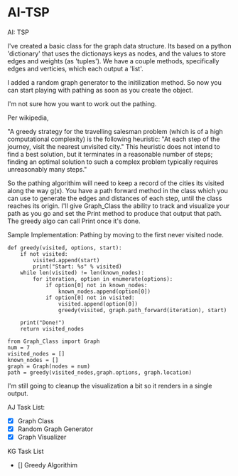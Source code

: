 # AI-TSP
AI: TSP

I\'ve created a basic class for the graph data structure. Its based on a python 
'dictionary' that uses the dictionays keys as nodes, and the values to store 
edges and weights (as 'tuples'). We have a couple methods, specifically edges and 
verticies, which each output a 'list'. 

I added a random graph generator to the initilization method. So now you can start playing with pathing 
as soon as you create the object. 

I\'m not sure how you want to work out the pathing. 

Per wikipedia, 

"A greedy strategy for the travelling salesman problem (which is of a 
high computational complexity) is the following heuristic: "At each step of 
the journey, visit the nearest unvisited city." This heuristic does not 
intend to find a best solution, but it terminates in a reasonable number of 
steps; finding an optimal solution to such a complex problem typically 
requires unreasonably many steps." 

So the pathing algorithim will need to keep a record of the cities its visited
along the way g(x). You have a path forward method in the class which you can 
use to generate the edges and distances of each step, until the class reaches
its origin. I\'ll give Graph_Class the ability to track and visualize your path
as you go and set the Print method to produce that output that path.
The greedy algo can call Print once it\'s done. 

Sample Implementation: Pathing by moving to the first never visited node.

```
def greedy(visited, options, start):
    if not visited:
        visited.append(start)
        print("Start: %s" % visited)
    while len(visited) != len(known_nodes):
        for iteration, option in enumerate(options):
            if option[0] not in known_nodes:
                known_nodes.append(option[0])
            if option[0] not in visited:
                visited.append(option[0])
                greedy(visited, graph.path_forward(iteration), start)

    print("Done!")
    return visited_nodes

from Graph_Class import Graph
num = 7
visited_nodes = []
known_nodes = []   
graph = Graph(nodes = num)
path = greedy(visited_nodes,graph.options, graph.location)                
``` 

I'm still going to cleanup the visualization a bit so it renders in a single
output. 

AJ Task List:
- [x] Graph Class
- [x] Random Graph Generator
- [x] Graph Visualizer
 
 KG Task List
 - [] Greedy Algorithim 




